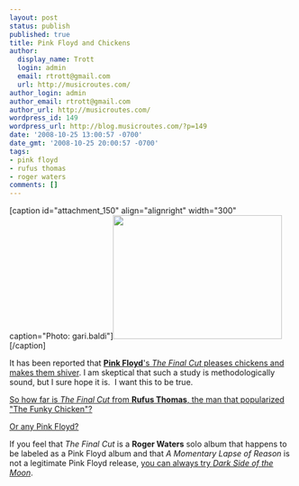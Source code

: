 ```yaml
---
layout: post
status: publish
published: true
title: Pink Floyd and Chickens
author:
  display_name: Trott
  login: admin
  email: rtrott@gmail.com
  url: http://musicroutes.com/
author_login: admin
author_email: rtrott@gmail.com
author_url: http://musicroutes.com/
wordpress_id: 149
wordpress_url: http://blog.musicroutes.com/?p=149
date: '2008-10-25 13:00:57 -0700'
date_gmt: '2008-10-25 20:00:57 -0700'
tags:
- pink floyd
- rufus thomas
- roger waters
comments: []
---
```

<p>[caption id="attachment_150" align="alignright" width="300" caption="Photo: gari.baldi"]<a href="http://flickr.com/photos/garibaldi/311494107/" target="_blank"><img class="size-medium wp-image-150" src="http://blog.musicroutes.com/wp-content/uploads/2008/10/chicken-300x220.jpg" alt="" width="300" height="220" /></a>[/caption]</p>
<p>It has been reported that <a href="http://blog.wired.com/music/2008/10/pink-floyds-the.html" target="_blank"><strong>Pink Floyd</strong>'s <em>The Final Cut</em> pleases chickens and makes them shiver</a>.  I am skeptical that such a study is methodologically sound, but I sure hope it is.  I want this to be true.</p>
<p><a href="http://www.musicroutes.com/route.php?musicianName=The+Final+Cut&amp;musicianName2=Rufus+Thomas" target="_blank">So how far is <i>The Final Cut</i> from <strong>Rufus Thomas</strong>, the man that popularized "The Funky Chicken"?</a></p>
<p><a href="http://musicroutes.com/route.php?musicianName=Pink+Floyd&amp;musicianName2=Rufus+Thomas" target="_blank">Or any Pink Floyd?</a></p>
<p>If you feel that <em>The Final Cut</em> is a <strong>Roger Waters</strong> solo album that happens to be labeled as a Pink Floyd album and that <em>A Momentary Lapse of Reason </em>is not a legitimate Pink Floyd release, <a target="_blank" href="http://musicroutes.com/route.php?musicianName=Dark+Side+Of+The+Moon&amp;musicianName2=Rufus+Thomas" target="_blank">you can always try <i>Dark Side of the Moon</i></a>.</p>
